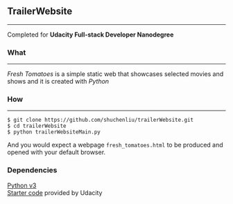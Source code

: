 ## TrailerWebsite
---
Completed for **Udacity Full-stack Developer Nanodegree**

### What
---
*Fresh Tomatoes* is a simple static web that showcases selected movies and shows and it is created with *Python*

### How
---

```
$ git clone https://github.com/shuchenliu/trailerWebsite.git
$ cd trailerWebsite
$ python trailerWebsiteMain.py
```

And you would expect a webpage `fresh_tomatoes.html` to be produced and opened with your default browser.

### Dependencies

[Python v3](https://python.org)  
[Starter code](https://github.com/udacity/ud036_StarterCode) provided by Udacity

